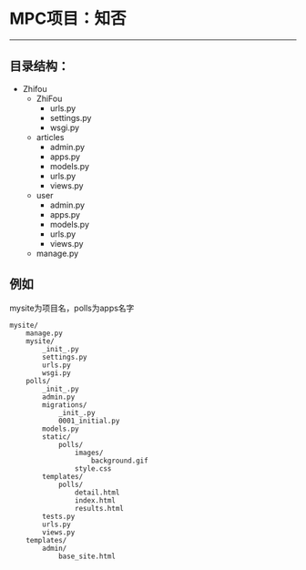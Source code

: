 # MPC项目：知否
---
## **目录结构：**

- Zhifou
   - ZhiFou
      - urls.py
      - settings.py
      - wsgi.py
   - articles
      - admin.py
      - apps.py
      - models.py
      - urls.py
      - views.py
   - user
      - admin.py
      - apps.py
      - models.py
      - urls.py
      - views.py
   - manage.py      

## 例如
mysite为项目名，polls为apps名字


    mysite/
        manage.py
        mysite/
            _init_.py
            settings.py
            urls.py
            wsgi.py
        polls/
            _init_.py
            admin.py
            migrations/
                _init_.py
                0001_initial.py
            models.py
            static/
                polls/
                    images/
                        background.gif
                    style.css
            templates/
                polls/
                    detail.html
                    index.html
                    results.html
            tests.py
            urls.py
            views.py
        templates/
            admin/
                base_site.html

